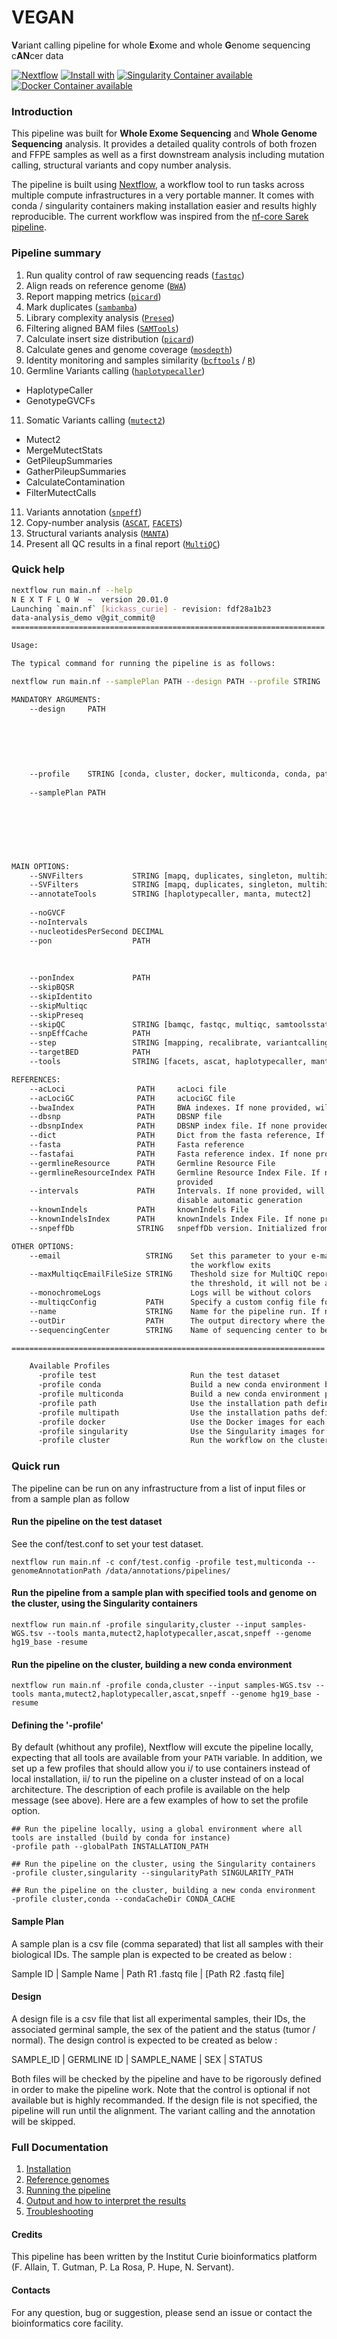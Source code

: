 # VEGAN  
**V**ariant calling pipeline for whole **E**xome and whole **G**enome sequencing c**AN**cer data

[![Nextflow](https://img.shields.io/badge/nextflow-%E2%89%A519.10.0-brightgreen.svg)](https://www.nextflow.io/)
[![Install with](https://anaconda.org/anaconda/conda-build/badges/installer/conda.svg)](https://conda.anaconda.org/anaconda)
[![Singularity Container available](https://img.shields.io/badge/singularity-available-7E4C74.svg)](https://singularity.lbl.gov/)
[![Docker Container available](https://img.shields.io/badge/docker-available-003399.svg)](https://www.docker.com/)

### Introduction

This pipeline was built for **Whole Exome Sequencing** and **Whole Genome Sequencing** analysis. It provides a detailed quality controls of both frozen and FFPE samples as well as a first downstream analysis including mutation calling, structural variants and copy number analysis.  

The pipeline is built using [Nextflow](https://www.nextflow.io), a workflow tool to run tasks across multiple compute infrastructures in a very portable manner.
It comes with conda / singularity containers making installation easier and results highly reproducible. The current workflow was inspired from the [nf-core Sarek pipeline](https://github.com/nf-core/sarek).

### Pipeline summary

1. Run quality control of raw sequencing reads ([`fastqc`](https://www.bioinformatics.babraham.ac.uk/projects/fastqc/))
2. Align reads on reference genome ([`BWA`](http://bio-bwa.sourceforge.net/))
3. Report mapping metrics ([`picard`](https://gatk.broadinstitute.org/hc/en-us/articles/360037055772-CollectInsertSizeMetrics-Picard-))
4. Mark duplicates ([`sambamba`](https://lomereiter.github.io/sambamba/))
5. Library complexity analysis ([`Preseq`](http://smithlabresearch.org/software/preseq/))
6. Filtering aligned BAM files ([`SAMTools`](http://www.htslib.org/))
7. Calculate insert size distribution ([`picard`](https://gatk.broadinstitute.org/hc/en-us/articles/360037055772-CollectInsertSizeMetrics-Picard-))
8. Calculate genes and genome coverage ([`mosdepth`](https://github.com/brentp/mosdepth))
9. Identity monitoring and samples similarity ([`bcftools`](http://samtools.github.io/bcftools/bcftools.html) / [`R`](https://www.r-project.org/))
10. Germline Variants calling ([`haplotypecaller`](https://gatk.broadinstitute.org/hc/en-us/articles/360037225632-HaplotypeCaller))
  - HaplotypeCaller
  - GenotypeGVCFs
11. Somatic Variants calling ([`mutect2`](https://gatk.broadinstitute.org/hc/en-us/articles/360037593851-Mutect2))
  - Mutect2
  - MergeMutectStats
  - GetPileupSummaries
  - GatherPileupSummaries
  - CalculateContamination
  - FilterMutectCalls
11. Variants annotation ([`snpeff`](https://pcingola.github.io/SnpEff/))
12. Copy-number analysis ([`ASCAT`](https://www.crick.ac.uk/research/labs/peter-van-loo/software), [`FACETS`](https://github.com/mskcc/facets))
13. Structural variants analysis ([`MANTA`](https://github.com/Illumina/manta))
14. Present all QC results in a final report ([`MultiQC`](http://multiqc.info/))

### Quick help

```bash
nextflow run main.nf --help
N E X T F L O W  ~  version 20.01.0
Launching `main.nf` [kickass_curie] - revision: fdf28a1b23
data-analysis_demo v@git_commit@
======================================================================

Usage:

The typical command for running the pipeline is as follows:

nextflow run main.nf --samplePlan PATH --design PATH --profile STRING

MANDATORY ARGUMENTS:
    --design     PATH                                                                              Path to input TSV file on mapping, recalibrate
                                                                                                   and variant calling steps. Multiple TSV files can
                                                                                                   be specified with quotes. Works also with the
                                                                                                   path to a directory on mapping step with a single
                                                                                                   germline sample only. Alternatively, path to VCF
                                                                                                   input file on annotate step. Multiple VCF files
                                                                                                   can be specified with quotes
    --profile    STRING [conda, cluster, docker, multiconda, conda, path, multipath, singularity]  Configuration profile to use. Can use multiple
                                                                                                   (comma separated).
    --samplePlan PATH                                                                              Path to input TSV file on mapping, recalibrate
                                                                                                   and variant calling steps. Multiple TSV files can
                                                                                                   be specified with quotes. Works also with the
                                                                                                   path to a directory on mapping step with a single
                                                                                                   germline sample only. Alternatively, path to VCF
                                                                                                   input file on annotate step. Multiple VCF files
                                                                                                   can be specified with quotes

MAIN OPTIONS:
    --SNVFilters           STRING [mapq, duplicates, singleton, multihits]                   Specify which filter to use for SNV
    --SVFilters            STRING [mapq, duplicates, singleton, multihits]                   Specify which filter to use for SV
    --annotateTools        STRING [haplotypecaller, manta, mutect2]                          Specify from which tools it will look for VCF files to
                                                                                             annotate (only for step annotate)
    --noGVCF                                                                                 No g.vcf output from HaplotypeCaller
    --noIntervals                                                                            Disable usage of intervals
    --nucleotidesPerSecond DECIMAL                                                           To estimate interval size
    --pon                  PATH                                                              Panel-of-normals VCF (bgzipped, indexed). See:
                                                                                             https://software.broadinstitute.
                                                                                             hellbender_tools_walkers_mutect_CreateSomaticPanelOfNormals.
                                                                                             php
    --ponIndex             PATH                                                              Index of pon panel-of-normals VCF
    --skipBQSR                                                                               Disable BQSR
    --skipIdentito                                                                           Disable Identito
    --skipMultiqc                                                                            Disable MultiQC
    --skipPreseq                                                                             Disable Preseq
    --skipQC               STRING [bamqc, fastqc, multiqc, samtoolsstats, versions]          Specify which QC tools to skip
    --snpEffCache          PATH                                                              Specity the path to snpEff cache
    --step                 STRING [mapping, recalibrate, variantcalling, annotate]           Specify starting step
    --targetBED            PATH                                                              Target BED file for targeted or whole exome sequencing
    --tools                STRING [facets, ascat, haplotypecaller, manta, mutect2, snpeff]   Specify tools to use for variant calling

REFERENCES:
    --acLoci                PATH     acLoci file
    --acLociGC              PATH     acLociGC file
    --bwaIndex              PATH     BWA indexes. If none provided, will be generated automatically from the fasta reference
    --dbsnp                 PATH     DBSNP file
    --dbsnpIndex            PATH     DBSNP index file. If none provided, will be generated automatically if a dbsnp file is provided
    --dict                  PATH     Dict from the fasta reference, If none provided, will be generated automatically from the fasta reference
    --fasta                 PATH     Fasta reference
    --fastafai              PATH     Fasta reference index. If none provided, will be generated automatically from the fasta reference
    --germlineResource      PATH     Germline Resource File
    --germlineResourceIndex PATH     Germline Resource Index File. If none provided, will be generated automatically if a germlineResource file is
                                     provided
    --intervals             PATH     Intervals. If none provided, will be generated automatically from the fasta reference. Use --noIntervals to
                                     disable automatic generation
    --knownIndels           PATH     knownIndels File
    --knownIndelsIndex      PATH     knownIndels Index File. If none provided, will be generated automatically if a knownIndels file is provided
    --snpeffDb              STRING   snpeffDb version. Initialized from genomes configuration by default

OTHER OPTIONS:
    --email                   STRING    Set this parameter to your e-mail address to get a summary e-mail with details of the run sent to you when
                                        the workflow exits
    --maxMultiqcEmailFileSize STRING    Theshold size for MultiQC report to be attached in notification email. If file generated by pipeline exceeds
                                        the threshold, it will not be attached (Default: 25MB)
    --monochromeLogs                    Logs will be without colors
    --multiqcConfig           PATH      Specify a custom config file for MultiQC
    --name                    STRING    Name for the pipeline run. If not specified, Nextflow will automatically generate a random mnemonic
    --outDir                  PATH      The output directory where the results will be saved
    --sequencingCenter        STRING    Name of sequencing center to be displayed in BAM file

======================================================================

    Available Profiles
      -profile test                     Run the test dataset
      -profile conda                    Build a new conda environment before running the pipeline. Use `--condaCacheDir` to define the conda cache path
      -profile multiconda               Build a new conda environment per process before running the pipeline. Use `--condaCacheDir` to define the conda cache path
      -profile path                     Use the installation path defined for all tools. Use `--globalPath` to define the insallation path
      -profile multipath                Use the installation paths defined for each tool. Use `--globalPath` to define the insallation path
      -profile docker                   Use the Docker images for each process
      -profile singularity              Use the Singularity images for each process. Use `--singularityPath` to define the insallation path
      -profile cluster                  Run the workflow on the cluster, instead of locally


```

### Quick run

The pipeline can be run on any infrastructure from a list of input files or from a sample plan as follow

#### Run the pipeline on the test dataset
See the conf/test.conf to set your test dataset.

```
nextflow run main.nf -c conf/test.config -profile test,multiconda --genomeAnnotationPath /data/annotations/pipelines/

```

#### Run the pipeline from a sample plan with specified tools and genome on the cluster, using the Singularity containers

```
nextflow run main.nf -profile singularity,cluster --input samples-WGS.tsv --tools manta,mutect2,haplotypecaller,ascat,snpeff --genome hg19_base -resume

```

#### Run the pipeline on the cluster, building a new conda environment

```
nextflow run main.nf -profile conda,cluster --input samples-WGS.tsv --tools manta,mutect2,haplotypecaller,ascat,snpeff --genome hg19_base -resume

```

#### Defining the '-profile'
By default (whithout any profile), Nextflow will excute the pipeline locally, expecting that all tools are available from your `PATH` variable.
In addition, we set up a few profiles that should allow you i/ to use containers instead of local installation, ii/ to run the pipeline on a cluster instead of on a local architecture.
The description of each profile is available on the help message (see above).
Here are a few examples of how to set the profile option.

```
## Run the pipeline locally, using a global environment where all tools are installed (build by conda for instance)
-profile path --globalPath INSTALLATION_PATH

## Run the pipeline on the cluster, using the Singularity containers
-profile cluster,singularity --singularityPath SINGULARITY_PATH

## Run the pipeline on the cluster, building a new conda environment
-profile cluster,conda --condaCacheDir CONDA_CACHE

```
#### Sample Plan

A sample plan is a csv file (comma separated) that list all samples with their biological IDs. The sample plan is expected to be created as below :


Sample ID | Sample Name | Path R1 .fastq file | [Path R2 .fastq file]

#### Design

A design file is a csv file that list all experimental samples, their IDs, the associated germinal sample, the sex of the patient and the status (tumor / normal). The design control is expected to be created as below :

SAMPLE_ID | GERMLINE ID | SAMPLE_NAME | SEX | STATUS

Both files will be checked by the pipeline and have to be rigorously defined in order to make the pipeline work.
Note that the control is optional if not available but is highly recommanded.
If the design file is not specified, the pipeline will run until the alignment. The variant calling and the annotation will be skipped.


### Full Documentation

1. [Installation](docs/installation.md)
2. [Reference genomes](docs/reference_genomes.md)
3. [Running the pipeline](docs/usage.md)
4. [Output and how to interpret the results](docs/output.md)
5. [Troubleshooting](docs/troubleshooting.md)

#### Credits

This pipeline has been written by the Institut Curie bioinformatics platform (F. Allain, T. Gutman, P. La Rosa, P. Hupe, N. Servant).

#### Contacts

For any question, bug or suggestion, please send an issue or contact the bioinformatics core facility.
